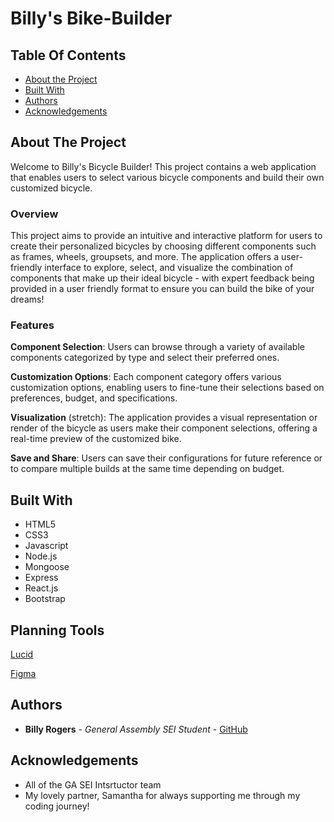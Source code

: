# Billy's Bike-Builder

## Table Of Contents

* [About the Project](#about-the-project)
* [Built With](#built-with)
* [Authors](#authors)
* [Acknowledgements](#acknowledgements)


## About The Project

Welcome to Billy's Bicycle Builder! This project contains a web application that enables users to select various bicycle components and build their own customized bicycle.



<h3>Overview</h3>


This project aims to provide an intuitive and interactive platform for users to create their personalized bicycles by choosing different components such as frames, wheels, groupsets, and more. The application offers a user-friendly interface to explore, select, and visualize the combination of components that make up their ideal bicycle - with expert feedback being provided in a user friendly format to ensure you can build the bike of your dreams!


<h3>Features</h3>

**Component Selection**: Users can browse through a variety of available components categorized by type and select their preferred ones.

**Customization Options**: Each component category offers various customization options, enabling users to fine-tune their selections based on preferences, budget, and specifications.

**Visualization** (stretch): The application provides a visual representation or render of the bicycle as users make their component selections, offering a real-time preview of the customized bike.

**Save and Share**: Users can save their configurations for future reference or to compare multiple builds at the same time depending on budget.




## Built With

<ul>
<li>HTML5</li>
<li>CSS3</li>
<li>Javascript</li>
<li>Node.js</li>
<li>Mongoose</li>
<li>Express</li>
<li>React.js</li>
<li>Bootstrap</li>
</ul>


## Planning Tools

[Lucid](https://lucid.app/lucidchart/9f8d622d-97aa-49be-86d1-05b115c5fbf9/edit?beaconFlowId=76C3E529F9EEECE2&invitationId=inv_b6ccbadf-4990-447b-afec-debcac40609a&page=0_0#)

[Figma](https://www.figma.com/file/d2Hu60jkIwUXsQGgaihZij/Untitled?type=design&node-id=2-2&mode=design&t=uClCgjL0vWsdyxq6-0)



## Authors

* **Billy Rogers** - *General Assembly SEI Student* - [GitHub](https://github.com/williamrogerschi/)


## Acknowledgements

* All of the GA SEI Intsrtuctor team
* My lovely partner, Samantha for always supporting me through my coding journey!
